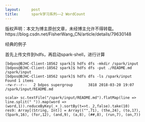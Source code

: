 ```yaml
---
layout:     post
title:      spark学习系列——2 WordCount
---
```

<div id="article_content" class="article_content clearfix csdn-tracking-statistics" data-pid="blog" data-mod="popu_307" data-dsm="post">
								<div class="article-copyright">
					版权声明：本文为博主原创文章，未经博主允许不得转载。					https://blog.csdn.net/FisherWang_CN/article/details/79630148				</div>
								            <link rel="stylesheet" href="https://csdnimg.cn/release/phoenix/template/css/ck_htmledit_views-f76675cdea.css">
						<div class="htmledit_views" id="content_views">
                <p>经典的例子</p><p>首先上传文件到hdfs，再启动spark-shell，进行计算</p><pre><code class="language-plain">[bdpos@BJHC-Client-18562 spark]$ hdfs dfs -mkdir /spark/input
[bdpos@BJHC-Client-18562 spark]$ hdfs dfs -put ./README.md /spark/input
[bdpos@BJHC-Client-18562 spark]$ hdfs dfs -ls /spark/input
Found 1 items
-rw-r--r--   2 bdpos supergroup       3818 2018-03-20 19:07 /spark/input/README.md</code></pre><pre><code class="language-java">scala&gt; sc.textFile("/spark/input/README.md").flatMap(line =&gt; line.split(" ")).map(word =&gt; (word,1)).reduceByKey(_+_).sortBy(t=&gt;t._2,false).take(10)
res9: Array[(String, Int)] = Array(("",71), (the,24), (to,17), (Spark,16), (for,12), (and,9), (a,8), (##,8), (run,7), (on,7))</code></pre><br><br><br>            </div>
                </div>
